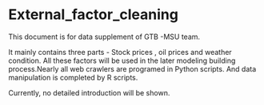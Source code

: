 # External_factor_cleaning

This document is for data supplement of GTB -MSU team.

It mainly contains three parts - Stock prices , oil prices and weather condition. All these factors will be used in the later modeling building 
process.Nearly all web crawlers are programed in Python scripts. And data manipulation is completed by R scripts.

Currently, no detailed introduction will be shown.
